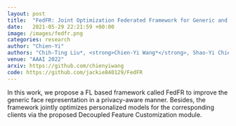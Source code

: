 ```yaml
---
layout: post
title:  "FedFR: Joint Optimization Federated Framework for Generic and Personalized Face Recognition"
date:   2021-05-29 22:21:59 +00:00
image: /images/fedfr.png
categories: research
author: "Chien-Yi"
authors: "Chih-Ting Liu*, <strong>Chien-Yi Wang*</strong>, Shao-Yi Chien, Shang-Hong Lai"
venue: "AAAI 2022"
arxiv: https://github.com/chienyiwang
code: https://github.com/jackie840129/FedFR
---
```

In this work, we propose a FL based framework called FedFR to improve the generic face representation in a privacy-aware manner. Besides, the framework jointly optimizes personalized models for the corresponding clients via the proposed Decoupled Feature Customization module.